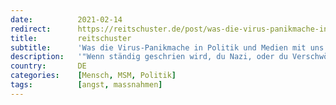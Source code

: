 ```yaml
---
date:          2021-02-14
redirect:      https://reitschuster.de/post/was-die-virus-panikmache-in-politik-und-medien-mit-uns-macht/
title:         reitschuster
subtitle:      'Was die Virus-Panikmache in Politik und Medien mit uns macht'
description:   '"Wenn ständig geschrien wird, du Nazi, oder du Verschwörungstheoretiker, dann ist derjenige, der so schreit, am ehesten ein Nazi, weil er mit dieser Hetze, diesem Haß versucht, den anderen zu diffamieren und wegzudrängen." Psychiater und Bestseller-Autor Maaz im Interview.'
country:       DE
categories:    [Mensch, MSM, Politik]
tags:          [angst, massnahmen]
---
```

